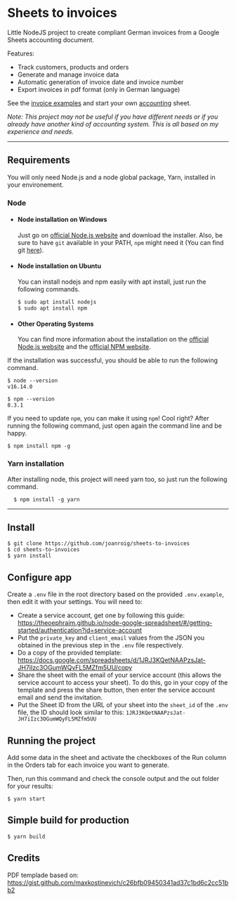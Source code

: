 # Sheets to invoices

Little NodeJS project to create compliant German invoices from a Google Sheets accounting document.

Features:

- Track customers, products and orders
- Generate and manage invoice data
- Automatic generation of invoice date and invoice number
- Export invoices in pdf format (only in German language)

See the [invoice examples](examples/) and start your own [accounting](https://docs.google.com/spreadsheets/d/1JRJ3KQetNAAPzsJat-JH7iIzc3OGumWQyFL5MZfm5UU/copy) sheet.

<em>Note: This project may not be useful if you have different needs or if you already have another kind of accounting system. This is all based on my experience and needs.</em>

---

## Requirements

You will only need Node.js and a node global package, Yarn, installed in your environement.

### Node

- #### Node installation on Windows

  Just go on [official Node.js website](https://nodejs.org/) and download the installer.
  Also, be sure to have `git` available in your PATH, `npm` might need it (You can find git [here](https://git-scm.com/)).

- #### Node installation on Ubuntu

  You can install nodejs and npm easily with apt install, just run the following commands.

      $ sudo apt install nodejs
      $ sudo apt install npm

- #### Other Operating Systems
  You can find more information about the installation on the [official Node.js website](https://nodejs.org/) and the [official NPM website](https://npmjs.org/).

If the installation was successful, you should be able to run the following command.

    $ node --version
    v16.14.0

    $ npm --version
    8.3.1

If you need to update `npm`, you can make it using `npm`! Cool right? After running the following command, just open again the command line and be happy.

    $ npm install npm -g

###

### Yarn installation

After installing node, this project will need yarn too, so just run the following command.

      $ npm install -g yarn

---

## Install

    $ git clone https://github.com/joanroig/sheets-to-invoices
    $ cd sheets-to-invoices
    $ yarn install

## Configure app

Create a `.env` file in the root directory based on the provided `.env.example`, then edit it with your settings. You will need to:

- Create a service account, get one by following this guide: https://theoephraim.github.io/node-google-spreadsheet/#/getting-started/authentication?id=service-account
- Put the `private_key` and `client_email` values from the JSON you obtained in the previous step in the `.env` file respectively.
- Do a copy of the provided template: https://docs.google.com/spreadsheets/d/1JRJ3KQetNAAPzsJat-JH7iIzc3OGumWQyFL5MZfm5UU/copy
- Share the sheet with the email of your service account (this allows the service account to access your sheet). To do this, go in your copy of the template and press the share button, then enter the service account email and send the invitation.
- Put the Sheet ID from the URL of your sheet into the `sheet_id` of the `.env` file, the ID should look similar to this: `1JRJ3KQetNAAPzsJat-JH7iIzc3OGumWQyFL5MZfm5UU`

## Running the project

Add some data in the sheet and activate the checkboxes of the Run column in the Orders tab for each invoice you want to generate.

Then, run this command and check the console output and the out folder for your results:

    $ yarn start

## Simple build for production

    $ yarn build

## Credits

PDF templade based on: https://gist.github.com/maxkostinevich/c26bfb09450341ad37c1bd6c2cc51bb2
